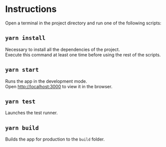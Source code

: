 # Instructions

Open a terminal in the project directory and run one of the following scripts:

## `yarn install`

Necessary to install all the dependencies of the project.\
Execute this command at least one time before using the rest of the scripts.

## `yarn start`

Runs the app in the development mode.\
Open [http://localhost:3000](http://localhost:3000) to view it in the browser.

## `yarn test`

Launches the test runner.

## `yarn build`

Builds the app for production to the `build` folder.
